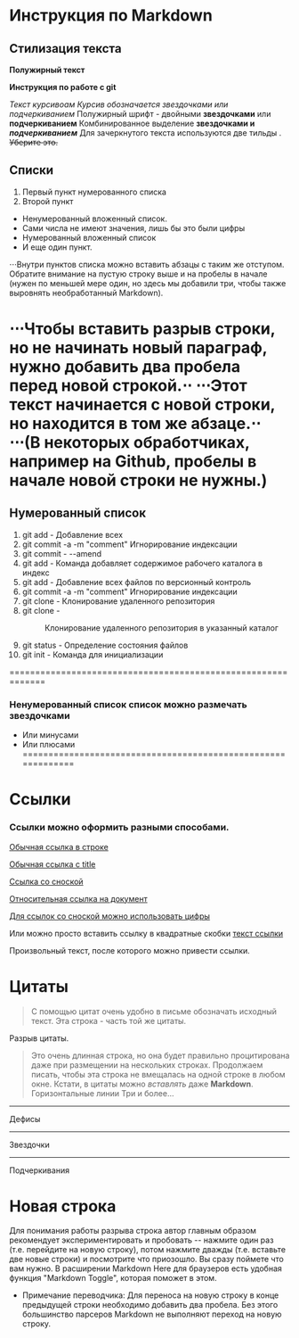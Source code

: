 # Инструкция по Markdown

## Стилизация текста

**Полужирный текст**

**Инструкция по работе с git**

*Текст курсивоам*
*Курсив обозначается *звездочками* или _подчеркиванием_*
 Полужирный шрифт - двойными **звездочками** или __подчеркиванием__
 Комбинированное выделение **звездочками и _подчеркиванием_** 
 Для зачеркнутого текста используются две тильды . ~~Уберите это.~~


## Списки  
1. Первый пункт нумерованного списка
2. Второй пункт

* Ненумерованный вложенный список.
* Сами числа не имеют значения, лишь бы это были цифры
* Нумерованный вложенный список
* И еще один пункт.

⋅⋅⋅Внутри пунктов списка можно вставить абзацы с таким же отступом. Обратите внимание на пустую строку выше и на пробелы в начале (нужен по меньшей мере один, но здесь мы добавили три, чтобы также выровнять необработанный Markdown).

⋅⋅⋅Чтобы вставить разрыв строки, но не начинать новый параграф, нужно добавить два пробела перед новой строкой.⋅⋅
⋅⋅⋅Этот текст начинается с новой строки, но находится в том же абзаце.⋅⋅
⋅⋅⋅(В некоторых обработчиках, например на Github, пробелы в начале новой строки не нужны.)
=============================================================
## Нумерованный список
1. git add - Добавление всех 
2. git commit -a -m "comment" Игнорирование индексации
3. git commit - --amend 
4. git add - Команда добавляет содержимое рабочего каталога в индекс
5. git add - Добавление всех файлов по версионный контроль
6. git commit -a -m "comment" Игнорирование индексации
7. git clone - <remote> Клонирование удаленного репозитория
8. git clone - <remote> <dir> Клонирование удаленного репозитория в указанный каталог
9. git status - Определение состояния файлов
10. git init - Команда для инициализации

=============================================================
### Ненумерованный список список можно размечать звездочками
* Или минусами
* Или плюсами
=============================================================

# Ссылки
### Ссылки можно оформить разными способами.

[Обычная ссылка в строке](https://www.google.com)

[Обычная ссылка с title](https://www.google.com "Сайт Google")

[Ссылка со сноской][Произвольный регистронезависимый текст]

[Относительная ссылка на документ](../blob/master/LICENSE)

[Для ссылок со сноской можно использовать цифры][1]

Или можно просто вставить ссылку в квадратные скобки [текст ссылки]

Произвольный текст, после которого можно привести ссылки.

[произвольный регистронезависимый текст]: https://www.mozilla.org
[1]: http://slashdot.org
[текст ссылки]: http://www.reddit.com


# Цитаты
> С помощью цитат очень удобно в письме обозначать исходный текст.
> Эта строка - часть той же цитаты.

Разрыв цитаты.

> Это очень длинная строка, но она будет правильно процитирована даже при размещении на нескольких строках. Продолжаем писать, чтобы эта строка не вмещалась на одной строке в любом окне. Кстати, в цитаты можно *вставлять* даже **Markdown**.
Горизонтальные линии
Три и более...

---

Дефисы

***

Звездочки

___

Подчеркивания

# Новая строка
Для понимания работы разрыва строка автор главным образом рекомендует экспериментировать и пробовать -- нажмите <Enter> один раз (т.е. перейдите на новую строку), потом нажмите дважды (т.е. вставьте две новые строки) и посмотрите что приозошло. Вы сразу поймете что вам нужно. В расширении Markdown Here для браузеров есть удобная функция "Markdown Toggle", которая поможет в этом.

* Примечание переводчика:
Для переноса на новую строку в конце предыдущей строки необходимо добавить два пробела. Без этого большинство парсеров Markdown не выполняют переход на новую строку.